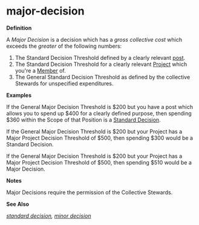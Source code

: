 # major-decision

**Definition**

A _Major Decision_ is a decision which has a _gross collective cost_ which exceeds the _greater_ of the following numbers:

1. The Standard Decision Threshold defined by a clearly relevant [post](post.md).
2. The Standard Decision Threshold for a clearly relevant [Project](project.md) which you're a [Member](member.md) of.
3. The General Standard Decision Threshold as defined by the collective Stewards for unspecified expenditures.

**Examples**

If the General Major Decision Threshold is $200 but you have a post which allows you to spend up $400 for a clearly defined purpose, then spending $360 within the Scope of that Position is a [Standard Decision](standard-decision.md).

If the General Major Decision Threshold is $200 but your Project has a Major Project Decision Threshold of $500, then spending $300 would be a Standard Decision.

If the General Major Decision Threshold is $200 but your Project has a Major Project Decision Threshold of $500, then spending $510 would be a Major Decision.

**Notes**

Major Decisions require the permission of the Collective Stewards.

**See Also**

[_standard decision_](standard-decision.md)_,_ [_minor decision_](minor-decision.md)
